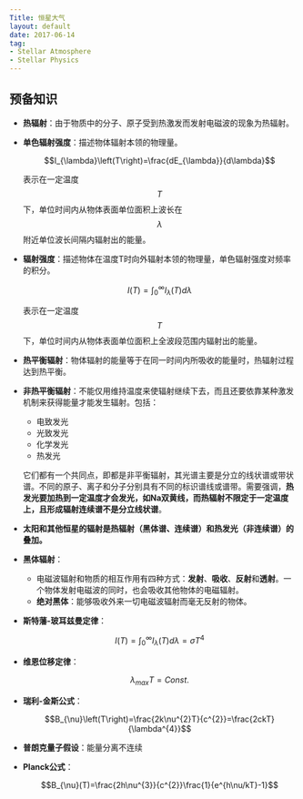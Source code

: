 ```yaml
---
Title: 恒星大气
layout: default
date: 2017-06-14
tag:
- Stellar Atmosphere
- Stellar Physics
---
```


## 预备知识

- **热辐射**：由于物质中的分子、原子受到热激发而发射电磁波的现象为热辐射。



- **单色辐射强度**：描述物体辐射本领的物理量。

   $$I_{\lambda}\left(T\right)=\frac{dE_{\lambda}}{d\lambda}$$

  表示在一定温度$$T$$下，单位时间内从物体表面单位面积上波长在$$\lambda$$附近单位波长间隔内辐射出的能量。

- **辐射强度**：描述物体在温度T时向外辐射本领的物理量，单色辐射强度对频率的积分。

   $$I\left(T\right)=\int^{\infty}_{0}I_{\lambda}\left(T\right)d\lambda$$

  表示在一定温度$$T$$下，单位时间内从物体表面单位面积上全波段范围内辐射出的能量。


- **热平衡辐射**：物体辐射的能量等于在同一时间内所吸收的能量时，热辐射过程达到热平衡。



- **非热平衡辐射**：不能仅用维持温度来使辐射继续下去，而且还要依靠某种激发机制来获得能量才能发生辐射。包括：
  - 电致发光
  - 光致发光
  - 化学发光
  - 热发光

  它们都有一个共同点，即都是非平衡辐射，其光谱主要是分立的线状谱或带状谱。不同的原子、离子和分子分别具有不同的标识谱线或谱带。需要强调，**热发光要加热到一定温度才会发光，如Na双黄线，而热辐射不限定于一定温度上，且形成辐射连续谱不是分立线状谱**。


- **太阳和其他恒星的辐射是热辐射（黑体谱、连续谱）和热发光（非连续谱）的叠加。**



- **黑体辐射**：
  - 电磁波辐射和物质的相互作用有四种方式：**发射**、**吸收**、**反射**和**透射**。一个物体发射电磁波的同时，也会吸收其他物体的电磁辐射。
  - **绝对黑体**：能够吸收外来一切电磁波辐射而毫无反射的物体。


- **斯特藩-玻耳兹曼定律**：

   $$I\left(T\right)=\int^{\infty}_{0}I_{\lambda}\left(T\right)d\lambda=\sigma T^{4}$$


- **维恩位移定律**：

   $$\lambda_{max}T=Const.$$


- **瑞利-金斯公式**：

   $$B_{\nu}\left(T\right)=\frac{2k\nu^{2}T}{c^{2}}=\frac{2ckT}{\lambda^{4}}$$


- **普朗克量子假设**：能量分离不连续



- **Planck公式**：

  $$B_{\nu}(T)=\frac{2h\nu^{3}}{c^{2}}\frac{1}{e^{h\nu/kT}-1}$$
